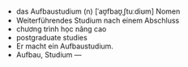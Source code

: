 - das Aufbaustudium (n)	[ˈaʊ̯fbaʊ̯ˌʃtuːdiʊm]	Nomen
- Weiterführendes Studium nach einem Abschluss
- chương trình học nâng cao
- postgraduate studies
- Er macht ein Aufbaustudium.
- Aufbau, Studium	—